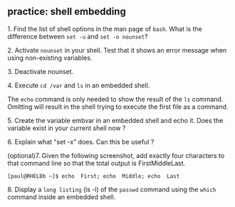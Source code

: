## practice: shell embedding

1\. Find the list of shell options in the man page of `bash`. What is
the difference between `set -u` and `set -o nounset`?

2\. Activate `nounset` in your shell. Test that it shows an error
message when using non-existing variables.

3\. Deactivate nounset.

4\. Execute `cd /var` and `ls` in an embedded shell.

The `echo` command is only needed to show the result of the `ls`
command. Omitting will result in the shell trying to execute the first
file as a command.

5\. Create the variable embvar in an embedded shell and echo it. Does
the variable exist in your current shell now ?

6\. Explain what \"set -x\" does. Can this be useful ?

(optional)7. Given the following screenshot, add exactly four characters
to that command line so that the total output is FirstMiddleLast.

    [paul@RHEL8b ~]$ echo  First; echo  Middle; echo  Last

8\. Display a `long listing` (ls -l) of the `passwd` command using the
`which` command inside an embedded shell.

